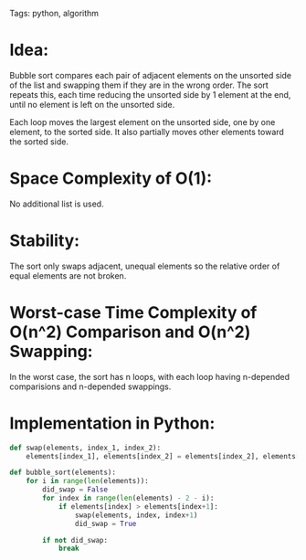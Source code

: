 Tags: python, algorithm

# Idea:

Bubble sort compares each pair of adjacent elements on the unsorted side of the list and swapping them if they are in the wrong order. The sort repeats this, each time reducing the unsorted side by 1 element at the end, until no element is left on the unsorted side.

Each loop moves the largest element on the unsorted side, one by one element, to the sorted side. It also partially moves other elements toward the sorted side.

# Space Complexity of O(1):

No additional list is used.

# Stability:

The sort only swaps adjacent, unequal elements so the relative order of equal elements are not broken.

# Worst-case Time Complexity of O(n^2) Comparison and O(n^2) Swapping:

In the worst case, the sort has n loops, with each loop having n-depended comparisions and n-depended swappings.

# Implementation in Python:

```python
def swap(elements, index_1, index_2):
    elements[index_1], elements[index_2] = elements[index_2], elements[index_1]

def bubble_sort(elements):
    for i in range(len(elements)):
        did_swap = False
        for index in range(len(elements) - 2 - i):
            if elements[index] > elements[index+1]:
                swap(elements, index, index+1)
                did_swap = True

        if not did_swap:
            break
```
